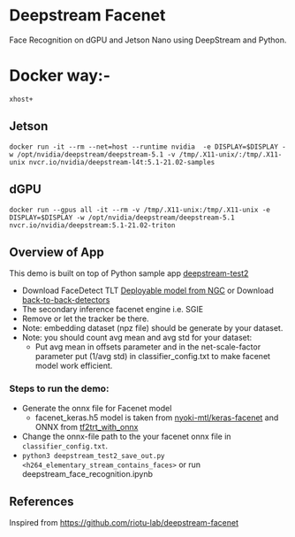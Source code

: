 # Deepstream Facenet

Face Recognition on dGPU and Jetson Nano using DeepStream and Python.

# Docker way:-
`xhost+`
## Jetson
  `docker run -it --rm --net=host --runtime nvidia  -e DISPLAY=$DISPLAY -w /opt/nvidia/deepstream/deepstream-5.1 -v /tmp/.X11-unix/:/tmp/.X11-unix nvcr.io/nvidia/deepstream-l4t:5.1-21.02-samples`
## dGPU
`docker run --gpus all -it --rm -v /tmp/.X11-unix:/tmp/.X11-unix -e DISPLAY=$DISPLAY -w /opt/nvidia/deepstream/deepstream-5.1 nvcr.io/nvidia/deepstream:5.1-21.02-triton`

## Overview of App
This demo is built on top of Python sample app [deepstream-test2](https://github.com/NVIDIA-AI-IOT/deepstream_python_apps/tree/master/apps/deepstream-test2) 
 - Download FaceDetect TLT [Deployable model from NGC](https://ngc.nvidia.com/catalog/models/nvidia:tlt_facenet/files?version=deployable_v1.0) or Download [back-to-back-detectors](https://github.com/NVIDIA-AI-IOT/deepstream_reference_apps/tree/master/back-to-back-detectors)
 - The secondary inference facenet engine i.e. SGIE
 - Remove or let the tracker be there.
 - Note: embedding dataset (npz file) should be generate by your dataset.
 - Note: you should count avg mean and avg std for your dataset:
    - Put avg mean in offsets parameter and in the net-scale-factor parameter put (1/avg std) in classifier_config.txt to make facenet model work efficient.

### Steps to run the demo:

- Generate the onnx file for Facenet model
  - facenet_keras.h5 model is taken from [nyoki-mtl/keras-facenet](https://github.com/nyoki-mtl/keras-facenet) and ONNX from [tf2trt_with_onnx](https://github.com/riotu-lab/tf2trt_with_onnx)
- Change the onnx-file path to the your facenet onnx file in `classifier_config.txt`.
- `python3 deepstream_test2_save_out.py <h264_elementary_stream_contains_faces>`
                                         or run 
   deepstream_face_recognition.ipynb

## References

Inspired from  https://github.com/riotu-lab/deepstream-facenet

